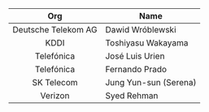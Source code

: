 | Org                    | Name                                                |
| :-----------------------:| ----------------------------------------------------|
| Deutsche Telekom AG | Dawid Wróblewski |
| KDDI | Toshiyasu Wakayama |
| Telefónica | José Luis Urien |
| Telefónica | Fernando Prado |
| SK Telecom | Jung Yun-sun (Serena) |
| Verizon | Syed Rehman |

